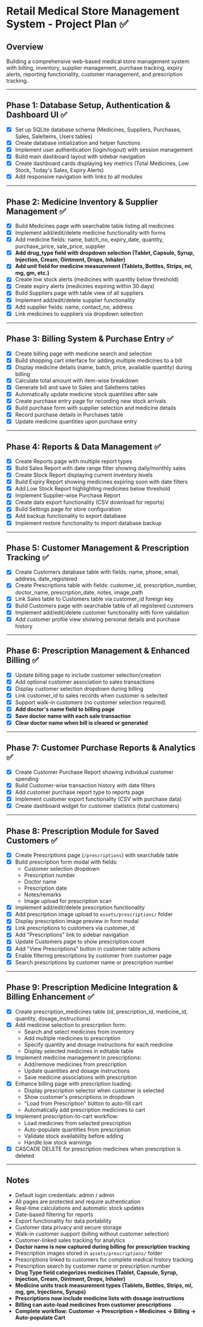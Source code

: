# Retail Medical Store Management System - Project Plan ✅

## Overview
Building a comprehensive web-based medical store management system with billing, inventory, supplier management, purchase tracking, expiry alerts, reporting functionality, customer management, and prescription tracking.

---

## Phase 1: Database Setup, Authentication & Dashboard UI ✅
- [x] Set up SQLite database schema (Medicines, Suppliers, Purchases, Sales, SaleItems, Users tables)
- [x] Create database initialization and helper functions
- [x] Implement user authentication (login/logout) with session management
- [x] Build main dashboard layout with sidebar navigation
- [x] Create dashboard cards displaying key metrics (Total Medicines, Low Stock, Today's Sales, Expiry Alerts)
- [x] Add responsive navigation with links to all modules

---

## Phase 2: Medicine Inventory & Supplier Management ✅
- [x] Build Medicines page with searchable table listing all medicines
- [x] Implement add/edit/delete medicine functionality with forms
- [x] Add medicine fields: name, batch_no, expiry_date, quantity, purchase_price, sale_price, supplier
- [x] **Add drug_type field with dropdown selection (Tablet, Capsule, Syrup, Injection, Cream, Ointment, Drops, Inhaler)**
- [x] **Add unit field for medicine measurement (Tablets, Bottles, Strips, ml, mg, gm, etc.)**
- [x] Create low stock alerts (medicines with quantity below threshold)
- [x] Create expiry alerts (medicines expiring within 30 days)
- [x] Build Suppliers page with table view of all suppliers
- [x] Implement add/edit/delete supplier functionality
- [x] Add supplier fields: name, contact_no, address
- [x] Link medicines to suppliers via dropdown selection

---

## Phase 3: Billing System & Purchase Entry ✅
- [x] Create billing page with medicine search and selection
- [x] Build shopping cart interface for adding multiple medicines to a bill
- [x] Display medicine details (name, batch, price, available quantity) during billing
- [x] Calculate total amount with item-wise breakdown
- [x] Generate bill and save to Sales and SaleItems tables
- [x] Automatically update medicine stock quantities after sale
- [x] Create purchase entry page for recording new stock arrivals
- [x] Build purchase form with supplier selection and medicine details
- [x] Record purchase details in Purchases table
- [x] Update medicine quantities upon purchase entry

---

## Phase 4: Reports & Data Management ✅
- [x] Create Reports page with multiple report types
- [x] Build Sales Report with date range filter showing daily/monthly sales
- [x] Create Stock Report displaying current inventory levels
- [x] Build Expiry Report showing medicines expiring soon with date filters
- [x] Add Low Stock Report highlighting medicines below threshold
- [x] Implement Supplier-wise Purchase Report
- [x] Create data export functionality (CSV download for reports)
- [x] Build Settings page for store configuration
- [x] Add backup functionality to export database
- [x] Implement restore functionality to import database backup

---

## Phase 5: Customer Management & Prescription Tracking ✅
- [x] Create Customers database table with fields: name, phone, email, address, date_registered
- [x] Create Prescriptions table with fields: customer_id, prescription_number, doctor_name, prescription_date, notes, image_path
- [x] Link Sales table to Customers table via customer_id foreign key
- [x] Build Customers page with searchable table of all registered customers
- [x] Implement add/edit/delete customer functionality with form validation
- [x] Add customer profile view showing personal details and purchase history

---

## Phase 6: Prescription Management & Enhanced Billing ✅
- [x] Update billing page to include customer selection/creation
- [x] Add optional customer association to sales transactions
- [x] Display customer selection dropdown during billing
- [x] Link customer_id to sales records when customer is selected
- [x] Support walk-in customers (no customer selection required)
- [x] **Add doctor's name field to billing page**
- [x] **Save doctor name with each sale transaction**
- [x] **Clear doctor name when bill is cleared or generated**

---

## Phase 7: Customer Purchase Reports & Analytics ✅
- [x] Create Customer Purchase Report showing individual customer spending
- [x] Build Customer-wise transaction history with date filters
- [x] Add customer purchase report type to reports page
- [x] Implement customer export functionality (CSV with purchase data)
- [x] Create dashboard widget for customer statistics (total customers)

---

## Phase 8: Prescription Module for Saved Customers ✅
- [x] Create Prescriptions page (`/prescriptions`) with searchable table
- [x] Build prescription form modal with fields:
  - Customer selection dropdown
  - Prescription number
  - Doctor name
  - Prescription date
  - Notes/remarks
  - Image upload for prescription scan
- [x] Implement add/edit/delete prescription functionality
- [x] Add prescription image upload to `assets/prescriptions/` folder
- [x] Display prescription image preview in form modal
- [x] Link prescriptions to customers via customer_id
- [x] Add "Prescriptions" link to sidebar navigation
- [x] Update Customers page to show prescription count
- [x] Add "View Prescriptions" button in customer table actions
- [x] Enable filtering prescriptions by customer from customer page
- [x] Search prescriptions by customer name or prescription number

---

## Phase 9: Prescription Medicine Integration & Billing Enhancement ✅
- [x] Create prescription_medicines table (id, prescription_id, medicine_id, quantity, dosage_instructions)
- [x] Add medicine selection to prescription form:
  - Search and select medicines from inventory
  - Add multiple medicines to prescription
  - Specify quantity and dosage instructions for each medicine
  - Display selected medicines in editable table
- [x] Implement medicine management in prescriptions:
  - Add/remove medicines from prescription
  - Update quantities and dosage instructions
  - Save medicine associations with prescription
- [x] Enhance billing page with prescription loading:
  - Display prescription selector when customer is selected
  - Show customer's prescriptions in dropdown
  - "Load from Prescription" button to auto-fill cart
  - Automatically add prescription medicines to cart
- [x] Implement prescription-to-cart workflow:
  - Load medicines from selected prescription
  - Auto-populate quantities from prescription
  - Validate stock availability before adding
  - Handle low stock warnings
- [x] CASCADE DELETE for prescription medicines when prescription is deleted

---

## Notes
- Default login credentials: admin / admin
- All pages are protected and require authentication
- Real-time calculations and automatic stock updates
- Date-based filtering for reports
- Export functionality for data portability
- Customer data privacy and secure storage
- Walk-in customer support (billing without customer selection)
- Customer-linked sales tracking for analytics
- **Doctor name is now captured during billing for prescription tracking**
- Prescription images stored in `assets/prescriptions/` folder
- Prescriptions linked to customers for complete medical history tracking
- Prescription search by customer name or prescription number
- **Drug Type field categorizes medicines (Tablet, Capsule, Syrup, Injection, Cream, Ointment, Drops, Inhaler)**
- **Medicine units track measurement types (Tablets, Bottles, Strips, ml, mg, gm, Injections, Syrups)**
- **Prescriptions now include medicine lists with dosage instructions**
- **Billing can auto-load medicines from customer prescriptions**
- **Complete workflow: Customer → Prescription + Medicines → Billing → Auto-populate Cart**